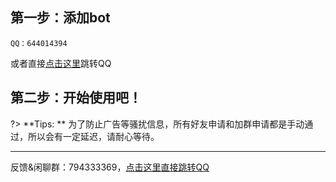 ## 第一步：添加bot

`QQ：644014394`

或者直接[点击这里](https://ti.qq.com/open_qq/index2.html?url=mqqapi%3a%2f%2fuserprofile%2ffriend_profile_card%3fsrc_type%3dweb%26version%3d1.0%26source%3d2%26uin%3d644014394)跳转QQ

## 第二步：开始使用吧！

?> **Tips: ** 为了防止广告等骚扰信息，所有好友申请和加群申请都是手动通过，所以会有一定延迟，请耐心等待。

---

反馈&闲聊群：794333369，[点击这里直接跳转QQ](https://qm.qq.com/cgi-bin/qm/qr?k=9gBrOCiXW0br0-In8tpMzlH2GB23kav3&authKey=kvBMcG6VtCYLFWtV3ZjCpV+1hMrIwgGAypxPaYmWOo19LdisbrGuZt6kdpY7uJqb&noverify=0)
